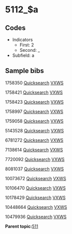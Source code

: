 # 5112\_$a

## Codes

-   Indicators
    -   First: 2
    -   Second: \_
-   Subfield: a

## Sample bibs

1758350 [Quicksearch](https://search.library.yale.edu/catalog/1758350) [VXWS](http://prodorbis.library.yale.edu:7014/vxws/GetHoldingsService?bibId=1758350)

1758421 [Quicksearch](https://search.library.yale.edu/catalog/1758421) [VXWS](http://prodorbis.library.yale.edu:7014/vxws/GetHoldingsService?bibId=1758421)

1758423 [Quicksearch](https://search.library.yale.edu/catalog/1758423) [VXWS](http://prodorbis.library.yale.edu:7014/vxws/GetHoldingsService?bibId=1758423)

1758997 [Quicksearch](https://search.library.yale.edu/catalog/1758997) [VXWS](http://prodorbis.library.yale.edu:7014/vxws/GetHoldingsService?bibId=1758997)

1759058 [Quicksearch](https://search.library.yale.edu/catalog/1759058) [VXWS](http://prodorbis.library.yale.edu:7014/vxws/GetHoldingsService?bibId=1759058)

5143528 [Quicksearch](https://search.library.yale.edu/catalog/5143528) [VXWS](http://prodorbis.library.yale.edu:7014/vxws/GetHoldingsService?bibId=5143528)

6781272 [Quicksearch](https://search.library.yale.edu/catalog/6781272) [VXWS](http://prodorbis.library.yale.edu:7014/vxws/GetHoldingsService?bibId=6781272)

7138614 [Quicksearch](https://search.library.yale.edu/catalog/7138614) [VXWS](http://prodorbis.library.yale.edu:7014/vxws/GetHoldingsService?bibId=7138614)

7720092 [Quicksearch](https://search.library.yale.edu/catalog/7720092) [VXWS](http://prodorbis.library.yale.edu:7014/vxws/GetHoldingsService?bibId=7720092)

8081037 [Quicksearch](https://search.library.yale.edu/catalog/8081037) [VXWS](http://prodorbis.library.yale.edu:7014/vxws/GetHoldingsService?bibId=8081037)

10073672 [Quicksearch](https://search.library.yale.edu/catalog/10073672) [VXWS](http://prodorbis.library.yale.edu:7014/vxws/GetHoldingsService?bibId=10073672)

10106470 [Quicksearch](https://search.library.yale.edu/catalog/10106470) [VXWS](http://prodorbis.library.yale.edu:7014/vxws/GetHoldingsService?bibId=10106470)

10178429 [Quicksearch](https://search.library.yale.edu/catalog/10178429) [VXWS](http://prodorbis.library.yale.edu:7014/vxws/GetHoldingsService?bibId=10178429)

10448664 [Quicksearch](https://search.library.yale.edu/catalog/10448664) [VXWS](http://prodorbis.library.yale.edu:7014/vxws/GetHoldingsService?bibId=10448664)

10479936 [Quicksearch](https://search.library.yale.edu/catalog/10479936) [VXWS](http://prodorbis.library.yale.edu:7014/vxws/GetHoldingsService?bibId=10479936)

**Parent topic:**[511](../../tags/511/511.md)


